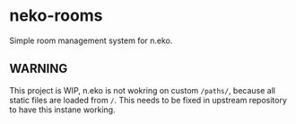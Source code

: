 # neko-rooms

Simple room management system for n.eko.

## WARNING

This project is WIP, n.eko is not wokring on custom `/paths/`, because all static files are loaded from `/`. This needs to be fixed in upstream repository to have this instane working.
